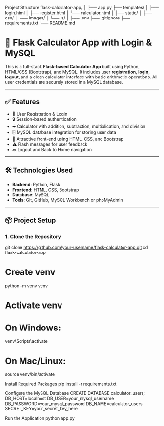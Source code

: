 Project Structure
flask-calculator-app/
│
├── app.py
├── templates/
│   ├── login.html
│   ├── register.html
│   └── calculator.html
│
├── static/
│   ├── css/
│   ├── images/
│   └── js/
│
├── .env
├── .gitignore
├── requirements.txt
└── README.md



# 🧮 Flask Calculator App with Login & MySQL

This is a full-stack **Flask-based Calculator App** built using Python, HTML/CSS (Bootstrap), and MySQL. It includes user **registration**, **login**, **logout**, and a clean calculator interface with basic arithmetic operations. All user credentials are securely stored in a MySQL database.

---

## ✅ Features

- 🔐 User Registration & Login
- 🔒 Session-based authentication
- ➗ Calculator with addition, subtraction, multiplication, and division
- 🗄️ MySQL database integration for storing user data
- 🎨 Attractive front-end using HTML, CSS, and Bootstrap
- ⚠️ Flash messages for user feedback
- 🔙 Logout and Back to Home navigation

---

## 🛠️ Technologies Used

- **Backend**: Python, Flask
- **Frontend**: HTML, CSS, Bootstrap
- **Database**: MySQL
- **Tools**: Git, GitHub, MySQL Workbench or phpMyAdmin

---

## 📦 Project Setup

### 1. Clone the Repository


git clone https://github.com/your-username/flask-calculator-app.git
cd flask-calculator-app
# Create venv
python -m venv venv

# Activate venv
# On Windows:
venv\Scripts\activate
# On Mac/Linux:
source venv/bin/activate

Install Required Packages
pip install -r requirements.txt

Configure the MySQL Database
CREATE DATABASE calculator_users;
DB_HOST=localhost
DB_USER=your_mysql_username
DB_PASSWORD=your_mysql_password
DB_NAME=calculator_users
SECRET_KEY=your_secret_key_here

Run the Application
python app.py




